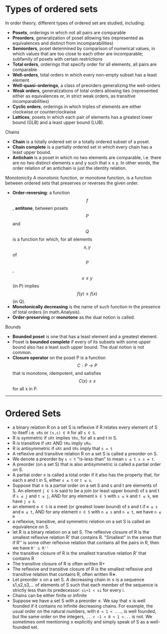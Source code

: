 # Types of ordered sets


In order theory, different types of ordered set are studied, including:
- **Posets**, orderings in which not all pairs are comparable
- **Preorders**, generalization of poset allowing ties (represented as equivalences and distinct from incomparabilities)
- **Semiorders**, poset determined by comparison of numerical values, in which values that are too close to each other are incomparable; subfamily of posets with certain restrictions
- **Total orders**, orderings that specify order for all elements, all pairs are comparable
- **Well-orders**, total orders in which every non-empty subset has a least element
- **Well-quasi-orderings**, a class of preorders generalizing the well-orders
- **Weak orders**, generalizations of total orders allowing ties (represented either as equivalences or, in strict weak orders, as transitive incomparabilities)
- **Cyclic orders**, orderings in which triples of elements are either clockwise or counterclockwise
- **Lattices**, posets in which each pair of elements has a greatest lower bound (GLB) and a least upper bound (LUB).


Chains
- **Chain** is a totally ordered set or a totally ordered subset of a poset.
- **Chain complete** is a partially ordered set in which every chain has a least upper bound.
- **Antichain** is a poset in which no two elements are comparable, i.e. there are no two distinct elements x and y such that x ≤ y. In other words, the order relation of an antichain is just the identity relation.


Monotonicity
A monotonic function, or monotone function, is a function between ordered sets that preserves or reverses the given order.

- **Order-reversing**: a function $$f$$, **antitone**, between posets $$P$$ and $$Q$$ is a function for which, for all elements $$x, y$$ of $$P$$, $$x \le y$$ (in P) implies $$f(y) \le f(x)$$ (in Q).
- **Monotonically decreasing** is the name of such function in the presence of total orders (in math.Analysis).
- **Order-preserving** or **monotone** as the dual notion is called.

Bounds
- **Bounded poset** is one that has a least element and a greatest element.
- Poset is **bounded complete** if every of its subsets with some upper bound also has a least such upper bound. The dual notion is not common.
- **Closure operator** on the poset P is a function $$C:P \to P$$ that is monotone, idempotent, and satisfies $$C(x) \ge x$$ for all x in P.

---

# Ordered Sets

- a binary relation R on a set S is reflexive if R relates every element of S to itself i.e. `sRs` or `(s,s) ∈ R` for all `s ∈ S`.
- R is symmetric if `sRt` implies `tRs`, for all s and t in S.
- R is transitive if `sRt` AND `tRu` imply `sRu`.
- R is antisymmetric if `sRt` and `tRs` imply that `s = t`
- A reflexive and transitive relation R on a set S is called a preorder on S.
- We denote a preorder by `s < t` "is-less-than" to mean `s ≤ t ∧ s ≠ t`.
- A preorder (on a set S) that is also antisymmetric is called a partial order
on S.
- A partial order ≤ is called a total order if it also has the property that,
for each s and t in S, either `s ≤ t` or `t ≤ s`.
- Suppose that ≤ is a partial order on a set S and s and t are elements of S. An element `j ∈ S` is said to be a join (or least upper bound) of s and t if `s ≤ j` and `t ≤ j`, AND for any element `k ∈ S` with `s ≤ k` and `t ≤ k`, we have `j ≤ k`.
- an element `m ∈ S` is a meet (or greatest lower bound) of s and t if `m ≤ s` and `m ≤ t`, AND for any element `n ∈ S` with `n ≤ s` and `n ≤ t`, we have `n ≤ m`
- a reflexive, transitive, and symmetric relation on a set S is called
an equivalence on S.
- let R is a binary relation on a set S. The reflexive closure of R is the smallest reflexive relation R' that contains R. "Smallest" in the sense that if R'' is some other reflexive relation that contains all the pairs in R, then we have `R' ⊆ R''`
- the transitive closure of R is the smallest transitive relation R' that contains R
- The transitive closure of R is often written R+
- The reflexive and transitive closure of R is the smallest reflexive and transitive relation that contains R, often written R∗.
- Let preorder ≤ on a set S. A decreasing chain in ≤ is a sequence s1,s2,s3,... of elements of S such that each member of the sequence is strictly less than its predecessor: `si+1 < si` for every i.
- Chains can be either finite or infinite
- Suppose we have a set S with a preorder ≤. We say that ≤ is well
founded if it contains no infinite decreasing chains. For example, the usual order on the natural numbers, with `0 < 1 < ...`, is well founded, but the same order on the integers, `...< −1 < 0 < 1 <...` is not. We sometimes omit mentioning ≤ explicitly and simply speak of S as a well-founded set.
